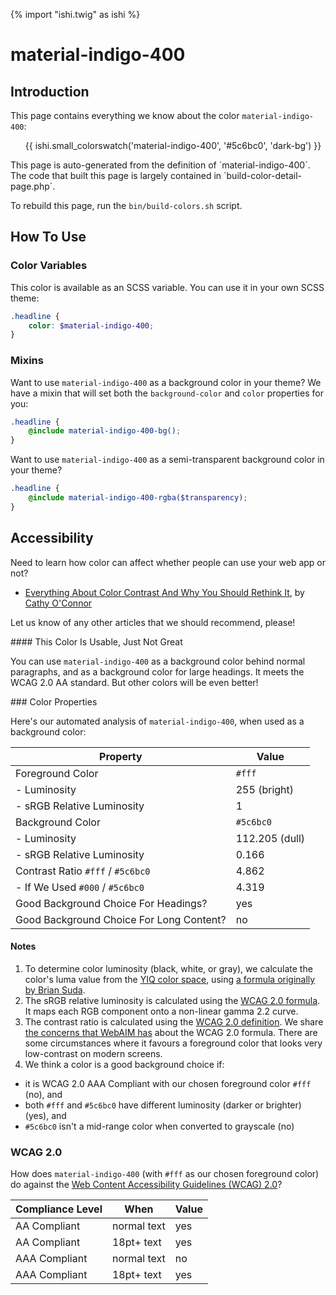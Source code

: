 {% import "ishi.twig" as ishi %}
# material-indigo-400

## Introduction

This page contains everything we know about the color `material-indigo-400`:

<div class="grid">
    <div class="cell">
        <div class="swatch">
            <ul>
                {{ ishi.small_colorswatch('material-indigo-400', '#5c6bc0', 'dark-bg') }}
            </ul>
        </div>
    </div>
</div>

<div class="callout attention" markdown="1">
This page is auto-generated from the definition of `material-indigo-400`. The code that built this page is largely contained in `build-color-detail-page.php`.

To rebuild this page, run the `bin/build-colors.sh` script.
</div>

## How To Use

### Color Variables

This color is available as an SCSS variable. You can use it in your own SCSS theme:

```scss
.headline {
    color: $material-indigo-400;
}
```

### Mixins

Want to use `material-indigo-400` as a background color in your theme? We have a mixin that will set both the `background-color` and `color` properties for you:

```scss
.headline {
    @include material-indigo-400-bg();
}
```

Want to use `material-indigo-400` as a semi-transparent background color in your theme?

```scss
.headline {
    @include material-indigo-400-rgba($transparency);
}
```

## Accessibility

Need to learn how color can affect whether people can use your web app or not?

* [Everything About Color Contrast And Why You Should Rethink It](https://www.smashingmagazine.com/2014/10/color-contrast-tips-and-tools-for-accessibility/), by [Cathy O'Connor](http://www.twitter.com/cagocon)

Let us know of any other articles that we should recommend, please!
<div class="callout warning" markdown="1">
#### This Color Is Usable, Just Not Great

You can use `material-indigo-400` as a background color behind normal paragraphs, and as a background color for large headings. It meets the WCAG 2.0 AA standard. But other colors will be even better!
</div>
### Color Properties

Here's our automated analysis of `material-indigo-400`, when used as a background color:

Property | Value
---------|------
Foreground Color | `#fff`
- Luminosity | 255 (bright)
- sRGB Relative Luminosity | 1
Background Color | `#5c6bc0`
- Luminosity | 112.205 (dull)
- sRGB Relative Luminosity | 0.166
Contrast Ratio `#fff` / `#5c6bc0` | 4.862
- If We Used `#000` / `#5c6bc0` | 4.319
Good Background Choice For Headings? | yes
Good Background Choice For Long Content? | no

#### Notes

1. To determine color luminosity (black, white, or gray), we calculate the color's luma value from the [YIQ color space](https://en.wikipedia.org/wiki/YIQ), using [a formula originally by Brian Suda](https://24ways.org/2010/calculating-color-contrast/).
1. The sRGB relative luminosity is calculated using the [WCAG 2.0 formula](https://www.w3.org/TR/WCAG20/#relativeluminancedef). It maps each RGB component onto a non-linear gamma 2.2 curve.
1. The contrast ratio is calculated using the [WCAG 2.0 definition](https://www.w3.org/TR/2008/REC-WCAG20-20081211/#contrast-ratiodef). We share [the concerns that WebAIM has](http://webaim.org/blog/wcag-2-1-feedback/) about the WCAG 2.0 formula. There are some circumstances where it favours a foreground color that looks very low-contrast on modern screens.
1. We think a color is a good background choice if:
  - it is WCAG 2.0 AAA Compliant with our chosen foreground color `#fff` (no), and
  - both `#fff` and `#5c6bc0` have different luminosity (darker or brighter) (yes), and
  - `#5c6bc0` isn't a mid-range color when converted to grayscale (no)

### WCAG 2.0

How does `material-indigo-400` (with `#fff` as our chosen foreground color) do against the [Web Content Accessibility Guidelines (WCAG) 2.0](https://www.w3.org/TR/WCAG20/)?

Compliance Level | When | Value
-----------------|------|------
AA Compliant | normal text | yes
AA Compliant | 18pt+ text | yes
AAA Compliant | normal text | no
AAA Compliant | 18pt+ text | yes